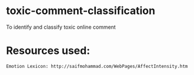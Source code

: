 # toxic-comment-classification
To identify and classify toxic online comment

# Resources used: 
	Emotion Lexicon: http://saifmohammad.com/WebPages/AffectIntensity.htm